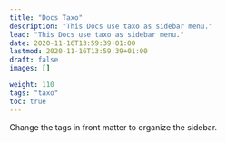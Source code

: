 ```yaml
---
title: "Docs Taxo"
description: "This Docs use taxo as sidebar menu."
lead: "This Docs use taxo as sidebar menu."
date: 2020-11-16T13:59:39+01:00
lastmod: 2020-11-16T13:59:39+01:00
draft: false
images: []

weight: 110
tags: "taxo"
toc: true
---
```


Change the tags in front matter to organize the sidebar.